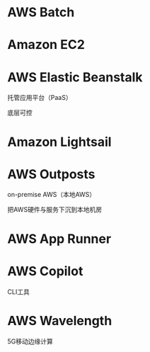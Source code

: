 # AWS Batch 

# Amazon EC2 

# AWS Elastic Beanstalk

托管应用平台（PaaS）

底层可控

# Amazon Lightsail 

# AWS Outposts 

on-premise AWS（本地AWS）

把AWS硬件与服务下沉到本地机房

# AWS App Runner 

# AWS Copilot 

CLI工具

# AWS Wavelength

5G移动边缘计算